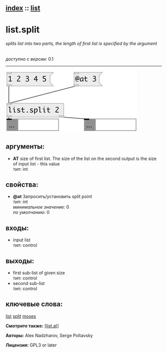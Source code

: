 [index](index.html) :: [list](category_list.html)
---

# list.split

###### splits list into two parts, the length of first list is specified by the argument

*доступно с версии:* 0.1

---




[![example](../examples/img/list.split.jpg)](../examples/pd/list.split.pd)



## аргументы:

* **AT**
size of first list. The size of the list on the second output is the size of
input list - this value<br>
_тип:_ int<br>





## свойства:

* **@at** 
Запросить/установить split point<br>
_тип:_ int<br>
_минимальное значение:_ 0<br>
_по умолчанию:_ 0<br>



## входы:

* input list<br>
_тип:_ control



## выходы:

* first sub-list of given size<br>
_тип:_ control
* second sub-list<br>
_тип:_ control



## ключевые слова:

[list](keywords/list.html)
[split](keywords/split.html)
[moses](keywords/moses.html)



**Смотрите также:**
[\[list.at\]](list.at.html)




**Авторы:** Alex Nadzharov, Serge Poltavsky




**Лицензия:** GPL3 or later





